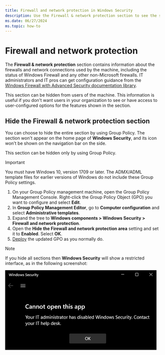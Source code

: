 ```yaml
---
title: Firewall and network protection in Windows Security
description: Use the Firewall & network protection section to see the status of and make changes to firewalls and network connections for the machine.
ms.date: 06/27/2024
ms.topic: how-to
---
```


# Firewall and network protection

The **Firewall & network protection** section contains information about the firewalls and network connections used by the machine, including the status of Windows Firewall and any other non-Microsoft firewalls. IT administrators and IT pros can get configuration guidance from the [Windows Firewall with Advanced Security documentation library](../../network-security/windows-firewall/index.md).

This section can be hidden from users of the machine. This information is useful if you don't want users in your organization to see or have access to user-configured options for the features shown in the section.

## Hide the Firewall & network protection section

You can choose to hide the entire section by using Group Policy. The section won't appear on the home page of **Windows Security**, and its icon won't be shown on the navigation bar on the side.

This section can be hidden only by using Group Policy.

> [!IMPORTANT]
> You must have Windows 10, version 1709 or later. The ADMX/ADML template files for earlier versions of Windows do not include these Group Policy settings.

1. On your Group Policy management machine, open the Group Policy Management Console. Right-click the Group Policy Object (GPO) you want to configure and select **Edit**.
1. In **Group Policy Management Editor**, go to **Computer configuration** and select **Administrative templates**.
1. Expand the tree to **Windows components > Windows Security > Firewall and network protection**.
1. Open the **Hide the Firewall and network protection area** setting and set it to **Enabled**. Select **OK**.
1. [Deploy](/windows/win32/srvnodes/group-policy) the updated GPO as you normally do.

> [!NOTE]
> If you hide all sections then **Windows Security** will show a restricted interface, as in the following screenshot:
>
> ![Screenshot of the Windows Security with all sections hidden by Group Policy.](images/wdsc-all-hide.png)
